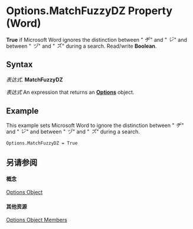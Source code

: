 
# Options.MatchFuzzyDZ Property (Word)

 **True** if Microsoft Word ignores the distinction between "
![](images/fe274_ZA06051753.gif)" and "
![](images/fe275_ZA06051754.gif)" and between "
![](images/fe276_ZA06051755.gif)" and "
![](images/fe277_ZA06051756.gif)" during a search. Read/write  **Boolean**.


## Syntax

 _表达式_. **MatchFuzzyDZ**

 _表达式_ An expression that returns an **[Options](873b7b99-3fe1-fd89-9ece-a9355cb827dc.md)** object.


## Example

This example sets Microsoft Word to ignore the distinction between "
![](images/fe274_ZA06051753.gif)" and "
![](images/fe275_ZA06051754.gif)" and between "
![](images/fe276_ZA06051755.gif)" and "
![](images/fe277_ZA06051756.gif)" during a search.


```
Options.MatchFuzzyDZ = True
```


## 另请参阅


#### 概念


[Options Object](873b7b99-3fe1-fd89-9ece-a9355cb827dc.md)
#### 其他资源


[Options Object Members](http://msdn.microsoft.com/library/76cd9dfe-6bbb-4c3d-0bfc-79a62bedd15e%28Office.15%29.aspx)